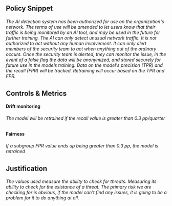 ## Policy Snippet

###### The AI detection system has been authorized for use on the organization's network.  The terms of use will be amended to let users know that their traffic is being monitored by an AI tool, and may be used in the future for further training.  The AI can only detect unusual network traffic.  It is not authorized to act without any human involvement.  It can only alert members of the security team to act when anything out of the ordinary occurs.  Once the security team is alerted, they can monitor the issue, in the event of a false flag the data will be anonymized, and stored securely for future use in the models training.  Data on the model's precision (TPR) and the recall (FPR) will be tracked.  Retraining will occur based on the TPR and FPR.

## Controls & Metrics

#### Drift monitoring

###### The model will be retrained if the recall value is greater than 0.3 pp/quarter

#### Fairness

###### If a subgroup FPR value ends up being greater than 0.3 pp, the model is retrained

## Justification

###### The values used measure the ability to check for threats.  Measuring its ability to check for the existance of a threat.  The primary risk we are checking for is obvious, if the model can't find any issues, it is going to be a problem for it to do anything at all.  
